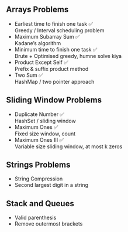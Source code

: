 ## Arrays Problems

- Earliest time to finish one task ✅  
  Greedy / Interval scheduling problem
- Maximum Subarray Sum ✅  
  Kadane’s algorithm
- Minimum time to finish one task ✅  
  Brute + Optimised greedy, humne solve kiya
- Product Except Self ✅  
  Prefix & suffix product method
- Two Sum ✅  
  HashMap / two pointer approach

## Sliding Window Problems

- Duplicate Number ✅  
  HashSet / sliding window
- Maximum Ones ✅  
  Fixed size window, count
- Maximum Ones III ✅  
  Variable size sliding window, at most k zeros

## Strings Problems

- String Compression
- Second largest digit in a string

## Stack and Queues
- Valid parenthesis
- Remove outermost brackets




